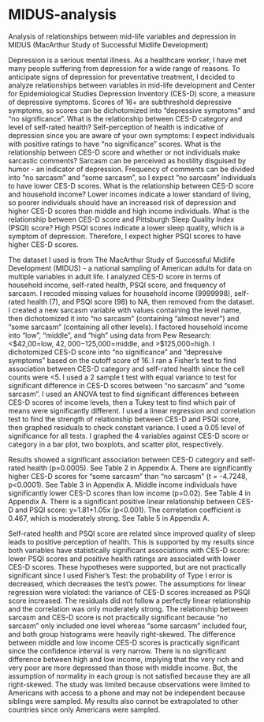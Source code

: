 # MIDUS-analysis
Analysis of relationships between mid-life variables and depression in MIDUS (MacArthur Study of Successful Midlife Development)

Depression is a serious mental illness. As a healthcare worker, I have met many people suffering from depression for a wide range of reasons. To anticipate signs of depression for preventative treatment, I decided to analyze relationships between variables in mid-life development and Center for Epidemiological Studies Depression Inventory (CES-D) score, a measure of depressive symptoms.  Scores of 16+ are subthreshold depressive symptoms, so scores can be dichotomized into “depressive symptoms” and “no significance”. What is the relationship between CES-D category and level of self-rated health? Self-perception of health is indicative of depression since you are aware of your own symptoms: I expect individuals with positive ratings to have “no significance” scores. What is the relationship between CES-D score and whether or not individuals make sarcastic comments? Sarcasm can be perceived as hostility disguised by humor - an indicator of depression. Frequency of comments can be divided into “no sarcasm” and “some sarcasm”, so I expect “no sarcasm” individuals to have lower CES-D scores. What is the relationship between CES-D score and household income? Lower incomes indicate a lower standard of living, so poorer individuals should have an increased risk of depression and higher CES-D scores than middle and high income individuals. What is the relationship between CES-D score and Pittsburgh Sleep Quality Index (PSQI) score? High PSQI scores indicate a lower sleep quality, which is a symptom of depression. Therefore, I expect higher PSQI scores to have higher CES-D scores.

The dataset I used  is from The MacArthur Study of Successful Midlife Development (MIDUS) – a national sampling of American adults for data on multiple variables in adult life. I analyzed CES-D score in terms of household income, self-rated health, PSQI score, and frequency of sarcasm. I recoded missing values for household income (9999998), self-rated health (7), and PSQI score (98) to NA, then removed from the dataset. I created a new sarcasm variable with values containing the level name, then dichotomized it into “no sarcasm” (containing “almost never”) and “some sarcasm” (containing all other levels). I factored household income into “low”, “middle”, and “high” using data from Pew Research: <$42,00=low, $42,000-$125,000=middle, and >$125,000=high. I dichotomized CES-D score into “no significance” and “depressive symptoms” based on the cutoff score of 16. I ran a Fisher’s test to find association between CES-D category and self-rated health since the cell counts were <5. I used a 2 sample t test with equal variance to test for significant difference in CES-D scores between “no sarcasm” and “some sarcasm”. I used an ANOVA test to find significant differences between CES-D scores of income levels, then a Tukey test to find which pair of means were significantly different. I used a linear regression and correlation test to find the strength of relationship between CES-D and PSQI score, then graphed residuals to check constant variance. I used a 0.05 level of significance for all tests. I graphed the 4 variables against CES-D score or category in a bar plot, two boxplots, and scatter plot, respectively. 

Results showed a significant association between CES-D category and self-rated health (p=0.0005). See Table 2 in Appendix A. There are significantly higher CES-D scores for “some sarcasm” than “no sarcasm” (t = -4.7248, p<0.0001). See Table 3 in Appendix A. Middle income individuals have significantly lower CES-D scores than low income (p=0.02). See Table 4 in Appendix A. There is a significant positive linear relationship between CES-D and PSQI score: y=1.81+1.05x (p<0.001). The correlation coefficient is 0.467, which is moderately strong. See Table 5 in Appendix A.

Self-rated health and PSQI score are related since improved quality of sleep leads to positive perception of health. This is supported by my results since both variables have statistically significant associations with CES-D score: lower PSQI scores and positive health ratings are associated with lower CES-D scores. These hypotheses were supported, but are not practically significant since I used Fisher’s Test: the probability of Type I error is decreased, which decreases the test’s power. The assumptions for linear regression were violated: the variance of CES-D scores increased as PSQI score increased. The residuals did not follow a perfectly linear relationship and the correlation was only moderately strong. The relationship between sarcasm and CES-D score is not practically significant because “no sarcasm” only included one level whereas “some sarcasm” included four, and both group histograms were heavily right-skewed. The difference between middle and low income CES-D scores is practically significant since the confidence interval is very narrow. There is no significant difference between high and low income, implying that the very rich and very poor are more depressed than those with middle income. But, the assumption of normality in each group is not satisfied because they are all right-skewed. The study was limited because observations were limited to Americans with access to a phone and may not be independent because siblings were sampled. My results also cannot be extrapolated to other countries since only Americans were sampled.
